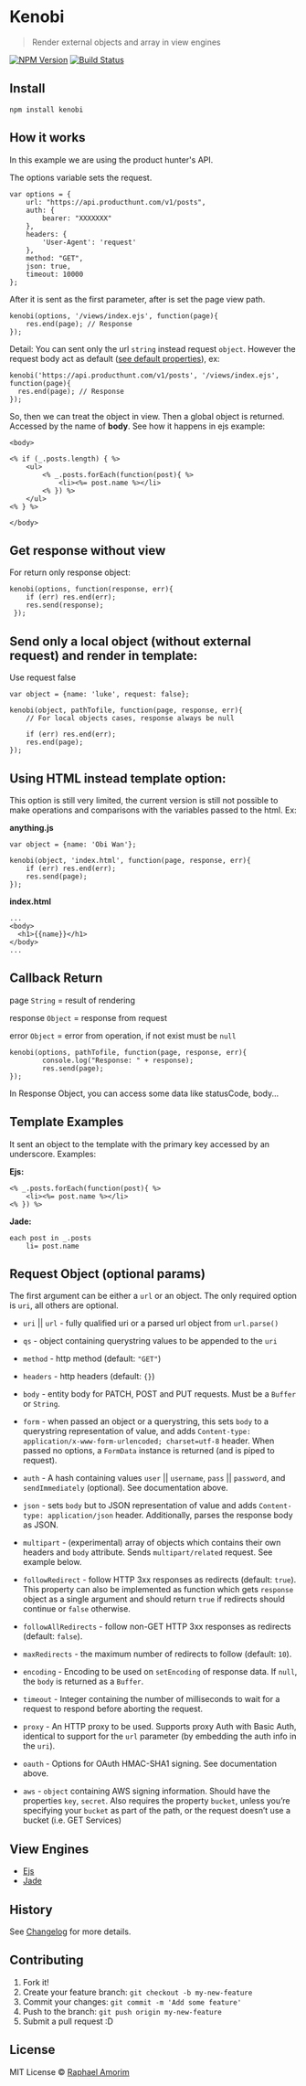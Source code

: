 # Kenobi

> Render external objects and array in view engines

[![NPM Version](https://img.shields.io/npm/v/express.svg?style=flat)](https://www.npmjs.org/package/kenobi)
[![Build Status](https://api.travis-ci.org/raphamorim/kenobi.svg)](https://travis-ci.org/raphamorim/kenobi)

## Install

	npm install kenobi

## How it works

In this example we are using the product hunter's API.

The options variable sets the request.

	var options = {
    	url: "https://api.producthunt.com/v1/posts",
    	auth: {
      		bearer: "XXXXXXX"
    	},
    	headers: {
        	'User-Agent': 'request'
    	},
 		method: "GET",
    	json: true,
    	timeout: 10000
  	};

After it is sent as the first parameter, after is set the page view path.

  	kenobi(options, '/views/index.ejs', function(page){
  		res.end(page); // Response
  	});

Detail: You can sent only the url `string` instead request `object`. However
the request body act as default ([see default properties](#request-params)), ex:

    kenobi('https://api.producthunt.com/v1/posts', '/views/index.ejs', function(page){
      res.end(page); // Response
    });

So, then we can treat the object in view. Then a global object is returned. Accessed by the name of **body**. See how it happens in ejs example:

	<body>

	<% if (_.posts.length) { %>
		<ul>
			<% _.posts.forEach(function(post){ %>
				<li><%= post.name %></li>
			<% }) %>
		</ul>
	<% } %>

	</body>


## Get response without view

For return only response object:

    kenobi(options, function(response, err){
  	    if (err) res.end(err);
        res.send(response);
     });


## Send only a local object (without external request) and render in template:

Use request false

    var object = {name: 'luke', request: false};

    kenobi(object, pathTofile, function(page, response, err){
        // For local objects cases, response always be null

        if (err) res.end(err);
        res.end(page);
    });


## Using HTML instead template option:

This option is still very limited, the current version is still not possible to make operations and comparisons with the variables passed to the html. Ex:

**anything.js**

    var object = {name: 'Obi Wan'};

    kenobi(object, 'index.html', function(page, response, err){
        if (err) res.end(err);
        res.send(page);
    });

**index.html**

    ...
    <body>
      <h1>{{name}}</h1>
    </body>
    ...


## Callback Return

page `String` = result of rendering

response `Object` = response from request

error `Object` = error from operation, if not exist must be `null`

  	kenobi(options, pathTofile, function(page, response, err){
      		console.log("Response: " + response);
      		res.send(page);
  	});

In Response Object, you can access some data like statusCode, body...


## Template Examples

It sent an object to the template with the primary key accessed by an underscore. Examples:

**Ejs:**

	<% _.posts.forEach(function(post){ %>
		<li><%= post.name %></li>
	<% }) %>

**Jade:**

	each post in _.posts
    	li= post.name


## Request Object (optional params)

The first argument can be either a `url` or an object. The only required option is `uri`, all others are optional.

- `uri` || `url` - fully qualified uri or a parsed url object from `url.parse()`

- `qs` - object containing querystring values to be appended to the `uri`

- `method` - http method (default: `"GET"`)

- `headers` - http headers (default: `{}`)

- `body` - entity body for PATCH, POST and PUT requests. Must be a `Buffer` or `String`.

- `form` - when passed an object or a querystring, this sets `body` to a querystring representation of value, and adds `Content-type: application/x-www-form-urlencoded; charset=utf-8` header. When passed no options, a `FormData` instance is returned (and is piped to request).

- `auth` - A hash containing values `user` || `username`, `pass` || `password`, and `sendImmediately` (optional).  See documentation above.

- `json` - sets `body` but to JSON representation of value and adds `Content-type: application/json` header.  Additionally, parses the response body as JSON.

- `multipart` - (experimental) array of objects which contains their own headers and `body` attribute. Sends `multipart/related` request. See example below.

- `followRedirect` - follow HTTP 3xx responses as redirects (default: `true`). This property can also be implemented as function which gets `response` object as a single argument and should return `true` if redirects should continue or `false` otherwise.

- `followAllRedirects` - follow non-GET HTTP 3xx responses as redirects (default: `false`).

- `maxRedirects` - the maximum number of redirects to follow (default: `10`).

- `encoding` - Encoding to be used on `setEncoding` of response data. If `null`, the `body` is returned as a `Buffer`.

- `timeout` - Integer containing the number of milliseconds to wait for a request to respond before aborting the request.

- `proxy` - An HTTP proxy to be used. Supports proxy Auth with Basic Auth, identical to support for the `url` parameter (by embedding the auth info in the `uri`).

- `oauth` - Options for OAuth HMAC-SHA1 signing. See documentation above.

- `aws` - `object` containing AWS signing information. Should have the properties `key`, `secret`. Also requires the property `bucket`, unless you’re specifying your `bucket` as part of the path, or the request doesn’t use a bucket (i.e. GET Services)


## View Engines

- [Ejs](https://github.com/visionmedia/ejs)
- [Jade](https://github.com/visionmedia/jade)

## History

See [Changelog](docs/changelog.md) for more details.

## Contributing

1. Fork it!
2. Create your feature branch: `git checkout -b my-new-feature`
3. Commit your changes: `git commit -m 'Add some feature'`
4. Push to the branch: `git push origin my-new-feature`
5. Submit a pull request :D

## License

MIT License © [Raphael Amorim](https://github.com/raphamorim)
